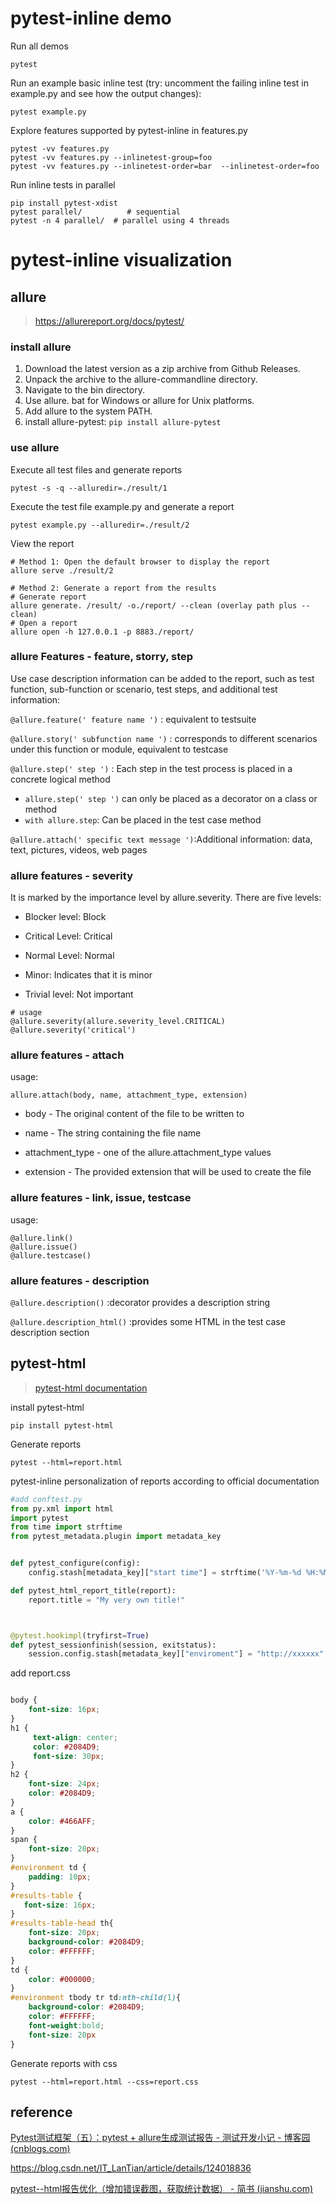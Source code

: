 # pytest-inline demo

Run all demos
```
pytest
```

Run an example basic inline test (try: uncomment the failing inline test in example.py and see how the output changes):
```
pytest example.py
```

Explore features supported by pytest-inline in features.py
```
pytest -vv features.py
pytest -vv features.py --inlinetest-group=foo
pytest -vv features.py --inlinetest-order=bar  --inlinetest-order=foo
```

Run inline tests in parallel
```
pip install pytest-xdist
pytest parallel/          # sequential
pytest -n 4 parallel/  # parallel using 4 threads
```

# pytest-inline visualization

## allure

> https://allurereport.org/docs/pytest/

### install allure

1. Download the latest version as a zip archive from Github Releases.
2. Unpack the archive to the allure-commandline directory.
3. Navigate to the bin directory.
4. Use allure. bat for Windows or allure for Unix platforms.
5. Add allure to the system PATH.
6. install allure-pytest: `pip install allure-pytest`

### use allure

Execute all test files and generate reports

```shell
pytest -s -q --alluredir=./result/1
```

Execute the test file example.py and generate a report

```shell
pytest example.py --alluredir=./result/2  
```

View the report

```shell
# Method 1: Open the default browser to display the report
allure serve ./result/2    
```

```shell
# Method 2: Generate a report from the results
# Generate report
allure generate. /result/ -o./report/ --clean (overlay path plus --clean)
# Open a report
allure open -h 127.0.0.1 -p 8883./report/
```

### allure Features - feature, storry, step

Use case description information can be added to the report, such as test function, sub-function or scenario, test steps, and additional test information:

`@allure.feature(' feature name ')` : equivalent to testsuite

`@allure.story(' subfunction name ')` : corresponds to different scenarios under this function or module, equivalent to testcase

`@allure.step(' step ')` : Each step in the test process is placed in a concrete logical method

- `allure.step(' step ')` can only be placed as a decorator on a class or method
- `with allure.step`: Can be placed in the test case method

`@allure.attach(' specific text message ')`:Additional information: data, text, pictures, videos, web pages

### allure features - severity

It is marked by the importance level by allure.severity. There are five levels:

- Blocker level: Block

- Critical Level: Critical

- Normal Level: Normal

- Minor: Indicates that it is minor

- Trivial level: Not important

```
# usage
@allure.severity(allure.severity_level.CRITICAL)
@allure.severity('critical')
```

### allure features - attach

usage:

```
allure.attach(body, name, attachment_type, extension)
```

- body - The original content of the file to be written to

- name - The string containing the file name

- attachment_type - one of the allure.attachment_type values

- extension - The provided extension that will be used to create the file

### allure features - link, issue, testcase

usage:

```
@allure.link()
@allure.issue()
@allure.testcase()
```

### allure features - description

`@allure.description()` :decorator provides a description string

`@allure.description_html()` :provides some HTML in the test case description section

## pytest-html

> [pytest-html documentation](https://pytest-html.readthedocs.io/en/latest/user_guide.html)

install pytest-html

```
pip install pytest-html
```

Generate reports

```
pytest --html=report.html
```

pytest-inline personalization of reports according to official documentation

```python
#add conftest.py
from py.xml import html
import pytest
from time import strftime
from pytest_metadata.plugin import metadata_key


def pytest_configure(config):
    config.stash[metadata_key]["start time"] = strftime('%Y-%m-%d %H:%M:%S')

def pytest_html_report_title(report):
    report.title = "My very own title!"



@pytest.hookimpl(tryfirst=True)
def pytest_sessionfinish(session, exitstatus):
    session.config.stash[metadata_key]["enviroment"] = "http://xxxxxx"
```

add report.css

```css

body {
    font-size: 16px;
}
h1 {
     text-align: center;
     color: #2084D9;
     font-size: 30px;
}
h2 {
    font-size: 24px;
    color: #2084D9;
}
a {
    color: #466AFF;
}
span {
    font-size: 20px;
}
#environment td {
    padding: 10px;
}
#results-table {
   font-size: 16px;
}
#results-table-head th{
    font-size: 20px;
    background-color: #2084D9;
    color: #FFFFFF;
}
td {
    color: #000000;
}
#environment tbody tr td:nth-child(1){
    background-color: #2084D9;
    color: #FFFFFF;
    font-weight:bold;
    font-size: 20px
}

```

Generate reports with css

```
pytest --html=report.html --css=report.css     
```

## reference

[Pytest测试框架（五）：pytest + allure生成测试报告 - 测试开发小记 - 博客园 (cnblogs.com)](https://www.cnblogs.com/hiyong/p/14163298.html#allure特性feature-storry-step)

https://blog.csdn.net/IT_LanTian/article/details/124018836

[pytest--html报告优化（增加错误截图，获取统计数据） - 简书 (jianshu.com)](https://www.jianshu.com/p/99f4b1da5103)


